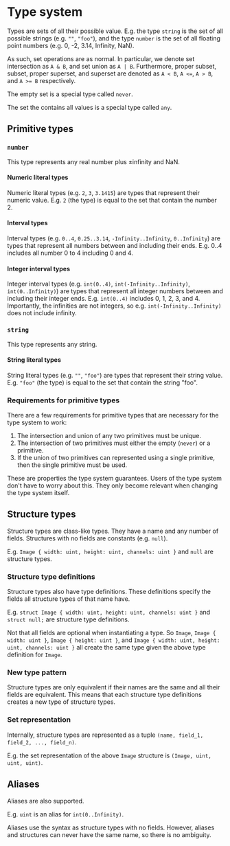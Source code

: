 # Type system

Types are sets of all their possible value.
E.g. the type `string` is the set of all possible strings (e.g. `""`, `"foo"`), and the type `number` is the set of all floating point numbers (e.g. 0, -2, 3.14, Infinity, NaN).

As such, set operations are as normal.
In particular, we denote set intersection as `A & B`, and set union as `A | B`.
Furthermore, proper subset, subset, proper superset, and superset are denoted as `A < B`, `A <=`, `A > B`, and `A >= B` respectively.

The empty set is a special type called `never`.

The set the contains all values is a special type called `any`.


## Primitive types

### `number`

This type represents any real number plus ±infinity and NaN.

#### Numeric literal types

Numeric literal types (e.g. `2`, `3`, `3.1415`) are types that represent their numeric value.
E.g. `2` (the type) is equal to the set that contain the number 2.

#### Interval types

Interval types (e.g. `0..4`, `0.25..3.14`, `-Infinity..Infinity`, `0..Infinity`) are types that represent all numbers between and including their ends.
E.g. 0..4 includes all number 0 to 4 including 0 and 4.

#### Integer interval types

Integer interval types (e.g. `int(0..4)`, `int(-Infinity..Infinity)`, `int(0..Infinity)`) are types that represent all integer numbers between and including their integer ends.
E.g. `int(0..4)` includes 0, 1, 2, 3, and 4.
Importantly, the infinities are not integers, so e.g. `int(-Infinity..Infinity)` does not include infinity.

### `string`

This type represents any string.

#### String literal types

String literal types (e.g. `""`, `"foo"`) are types that represent their string value.
E.g. `"foo"` (the type) is equal to the set that contain the string "foo".

### Requirements for primitive types

There are a few requirements for primitive types that are necessary for the type system to work:

1. The intersection and union of any two primitives must be unique.
2. The intersection of two primitives must either the empty (`never`) or a primitive.
3. If the union of two primitives can represented using a single primitive, then the single primitive must be used.

These are properties the type system guarantees.
Users of the type system don't have to worry about this.
They only become relevant when changing the type system itself.


## Structure types

Structure types are class-like types.
They have a name and any number of fields.
Structures with no fields are constants (e.g. `null`).

E.g. `Image { width: uint, height: uint, channels: uint }` and `null` are structure types.

### Structure type definitions

Structure types also have type definitions.
These definitions specify the fields all structure types of that name have.

E.g. `struct Image { width: uint, height: uint, channels: uint }` and `struct null;` are structure type definitions.

Not that all fields are optional when instantiating a type.
So `Image`, `Image { width: uint }`, `Image { height: uint }`, and `Image { width: uint, height: uint, channels: uint }` all create the same type given the above type definition for `Image`.

### New type pattern

Structure types are only equivalent if their names are the same and all their fields are equivalent.
This means that each structure type definitions creates a new type of structure types.

### Set representation

Internally, structure types are represented as a tuple `(name, field_1, field_2, ..., field_n)`.

E.g. the set representation of the above `Image` structure is `(Image, uint, uint, uint)`.


## Aliases

Aliases are also supported.

E.g. `uint` is an alias for `int(0..Infinity)`.

Aliases use the syntax as structure types with no fields. However, aliases and structures can never have the same name, so there is no ambiguity.
